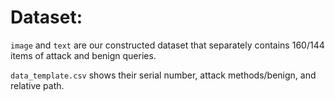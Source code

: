 # Dataset:

`image` and `text` are our constructed dataset that separately contains 160/144 items of attack and benign queries.

`data_template.csv` shows their serial number, attack methods/benign, and relative path.
